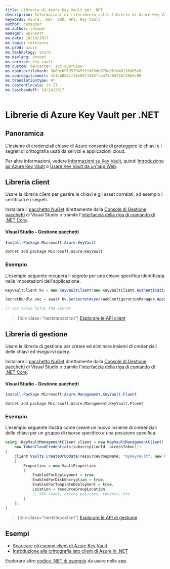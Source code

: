 ```yaml
---
title: Librerie di Azure Key Vault per .NET
description: Informazioni di riferimento sulle librerie di Azure Key Vault per .NET
keywords: Azure, .NET, SDK, API, Key Vault
author: camsoper
ms.author: casoper
manager: wpickett
ms.date: 10/19/2017
ms.topic: reference
ms.prod: azure
ms.technology: azure
ms.devlang: dotnet
ms.service: key-vault
ms.custom: devcenter, svc-overview
ms.openlocfilehash: 3b8bcb9135794592f493db679e60fd40116d05e6
ms.sourcegitcommit: 4114b8821f20e02f4185fcea7549d716f29b9c90
ms.translationtype: HT
ms.contentlocale: it-IT
ms.lasthandoff: 10/24/2017
---
```

# <a name="azure-key-vault-libraries-for-net"></a>Librerie di Azure Key Vault per .NET

## <a name="overview"></a>Panoramica

L'insieme di credenziali chiave di Azure consente di proteggere le chiavi e i segreti di crittografia usati da servizi e applicazioni cloud.

Per altre informazioni, vedere [Informazioni su Key Vault](/azure/key-vault/key-vault-whatis), quindi [Introduzione ad Azure Key Vault](/azure/key-vault/key-vault-get-started) o [Usare Key Vault da un'app Web](/azure/key-vault/key-vault-use-from-web-application).

## <a name="client-library"></a>Libreria client

Usare la libreria client per gestire le chiavi e gli asset correlati, ad esempio i certificati e i segreti.

Installare il [pacchetto NuGet](https://www.nuget.org/packages/Microsoft.Azure.KeyVault) direttamente dalla [Console di Gestione pacchetti][PackageManager] di Visual Studio o tramite l'[interfaccia della riga di comando di .NET Core][DotNetCLI].

#### <a name="visual-studio-package-manager"></a>Visual Studio - Gestione pacchetti

```powershell
Install-Package Microsoft.Azure.KeyVault
```

```bash
dotnet add package Microsoft.Azure.KeyVault
```

### <a name="example"></a>Esempio

L'esempio seguente recupera il segreto per una chiave specifica identificata nelle impostazioni dell'applicazione.

```csharp
KeyVaultClient kv = new KeyVaultClient(new KeyVaultClient.AuthenticationCallback(securityToken));

SecretBundle sec = await kv.GetSecretAsync(WebConfigurationManager.AppSettings["SecretUri"]);

// sec.Value holds the secret
```

> [!div class="nextstepaction"]
> [Esplorare le API client](/dotnet/api/overview/azure/keyvault/client)

## <a name="management-library"></a>Libreria di gestione

Usare la libreria di gestione per creare ed eliminare insiemi di credenziali delle chiavi ed eseguirvi query.

Installare il [pacchetto NuGet](https://www.nuget.org/packages/Microsoft.Azure.Management.KeyVault.Fluent) direttamente dalla [Console di Gestione pacchetti][PackageManager] di Visual Studio o tramite l'[interfaccia della riga di comando di .NET Core][DotNetCLI].

#### <a name="visual-studio-package-manager"></a>Visual Studio - Gestione pacchetti

```powershell
Install-Package Microsoft.Azure.Management.KeyVault.Fluent
```

```bash
dotnet add package Microsoft.Azure.Management.KeyVault.Fluent
```

### <a name="example"></a>Esempio

L'esempio seguente illustra come creare un nuovo insieme di credenziali delle chiavi per un gruppo di risorse specifico e una posizione specifica.

```csharp
using (KeyVaultManagementClient client = new KeyVaultManagementClient(
    new TokenCloudCredentials(subscriptionId, accessToken)))
{
    client.Vaults.CreateOrUpdate(resourceGroupName, "myKeyVault", new VaultCreateOrUpdateParameters
    {
        Properties = new VaultProperties
        {
            EnabledForDeployment = true,
            EnabledForDiskEncryption = true,
            EnabledForTemplateDeployment = true,
            Location = resourceGroupLocation,
            // SKU level, access policies, tenants, etc.
        }
    });
}
```

> [!div class="nextstepaction"]
> [Esplorare le API di gestione](/dotnet/api/overview/azure/keyvault/management)

## <a name="samples"></a>Esempi

* [Scaricare gli esempi client di Azure Key Vault](https://www.microsoft.com/download/details.aspx?id=45343)
* [Introduzione alla crittografia lato client di Azure in .NET](https://azure.microsoft.com/resources/samples/storage-dotnet-client-side-encryption/)


Esplorare altro [codice .NET di esempio](https://azure.microsoft.com/resources/samples/?platform=dotnet) da usare nelle app.

[PackageManager]: https://docs.microsoft.com/nuget/tools/package-manager-console
[DotNetCLI]: https://docs.microsoft.com/dotnet/core/tools/dotnet-add-package
